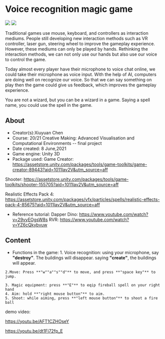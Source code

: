 # Voice recognition magic game

<img src="/img/2.png">

<img src="/img/1.png">

Traditional games use mouse, keyboard, and controllers as interaction mediums. People still developing new interaction methods such as VR controller, laser gun, steering wheel to improve the gameplay experience. However, these mediums can only be played by hands. Rethinking the interaction methods, we can not only use our hands but also use our voice to control the game. 

Today almost every player have their microphone to voice chat online, we could take their microphone as voice input. With the help of AI, computers are doing well on recognize our voice. So that we can say something on play then the game could give us feedback, which improves the gameplay experience.

You are not a wizard, but you can be a wizard in a game. Saying a spell name, you could use the spell in the game.

## About

* Creator(s):Xiuyuan Chen
* Course:
20/21 Creative Making: Advanced Visualisation and Computational Environments
-- final project
* Date created: 8 June,2021
* Game engine: Unity 3D
* Package used:
Game Creator: 
https://assetstore.unity.com/packages/tools/game-toolkits/game-creator-89443?aid=1011lav2V&utm_source=aff

Shooter: 
https://assetstore.unity.com/packages/tools/game-toolkits/shooter-155705?aid=1011lav2V&utm_source=aff

Realistic Effects Pack 4: 
https://assetstore.unity.com/packages/vfx/particles/spells/realistic-effects-pack-4-85675?aid=1011lav2V&utm_source=aff

* Reference tutorial:
Dapper Dino: https://www.youtube.com/watch?v=29vyEOgsW8s
RVR: https://www.youtube.com/watch?v=YZ6cQkybvuw

## Content
   * Functions in the game:
    1. Voice recognition: 
using your microphone, say **"destroy"**. The buildings will disappear.
saying **"create"**, the buildings will appear.

    2.Move: Press **"w""a""s""d"** to move, and press **"space key"** to jump.

    3. Magic equipment: press **"E"** to eqip fireball spell on your right hand
    4. Aim: hold **"right mouse button"** to aim.
    5. Shoot: while aiming, press **"left mouse button"** to shoot a fire ball


demo video:

https://youtu.be/AFT1CZHOseY

https://youtu.be/dt1Fj72fp_E
